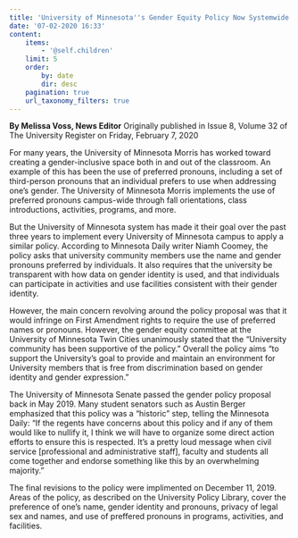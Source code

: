 ```yaml
---
title: 'University of Minnesota''s Gender Equity Policy Now Systemwide'
date: '07-02-2020 16:33'
content:
    items:
        - '@self.children'
    limit: 5
    order:
        by: date
        dir: desc
    pagination: true
    url_taxonomy_filters: true
---
```


**By Melissa Voss, News Editor** Originally published in Issue 8, Volume 32 of The University Register on Friday, February 7, 2020

For many years, the University of Minnesota Morris has worked toward creating a gender-inclusive space both in and out of the classroom. An example of this has been the use of preferred pronouns, including a set of third-person pronouns that an individual prefers to use when addressing one’s gender. The University of Minnesota Morris implements the use of preferred pronouns campus-wide through fall orientations, class introductions, activities, programs, and more.

But the University of Minnesota system has made it their goal over the past three years to implement every University of Minnesota campus to apply a similar policy. According to Minnesota Daily writer Niamh Coomey, the policy asks that university community members use the name and gender pronouns preferred by individuals. It also requires that the university be transparent with how data on gender identity is used, and that individuals can participate in activities and use facilities consistent with their gender identity.

However, the main concern revolving around the policy proposal was that it would infringe on First Amendment rights to require the use of preferred names or pronouns. However, the gender equity committee at the University of Minnesota Twin Cities unanimously stated that the “University community has been supportive of the policy.” Overall the policy aims “to support the University’s goal to provide and maintain an environment for University members that is free from discrimination based on gender identity and gender expression.”

The University of Minnesota Senate passed the gender policy proposal back in May 2019. Many student senators such as Austin Berger emphasized that this policy was a “historic” step, telling the Minnesota Daily: “If the regents have concerns about this policy and if any of them would like to nullify it, I think we will have to organize some direct action efforts to ensure this is respected. It’s a pretty loud message when civil service [professional and administrative staff], faculty and students all come together and endorse something like this by an overwhelming majority.”

The final revisions to the policy were implimented on December 11, 2019. Areas of the policy, as described on the University Policy Library, cover the preference of one’s name, gender identity and pronouns, privacy of legal sex and names, and use of preffered pronouns in programs, activities, and facilities.